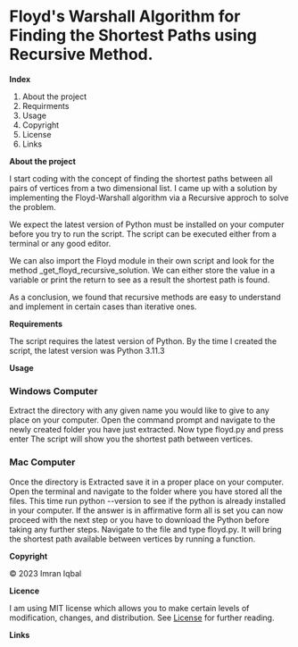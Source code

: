 # Floyd's Warshall Algorithm for Finding the Shortest Paths using Recursive Method.

**Index**

1. About the project
2. Requirments
3. Usage
4. Copyright
5. License
6. Links

**About the project**

I start coding with the concept of finding the shortest paths between all pairs of vertices from a two dimensional list. I came up with a solution by implementing the Floyd-Warshall algorithm via a Recursive approch to solve the problem.

We expect the latest version of Python must be installed on your computer before you try to run the script. The script can be executed either from a terminal or any good editor.

We can also import the Floyd module in their own script and look for the method _get_floyd_recursive_solution. We can either store the value in a variable or print the return to see as a result the shortest path is found.

As a conclusion, we found that recursive methods are easy to understand and implement in certain cases than iterative ones.

**Requirements**

The script requires the latest version of Python. By the time I created the script, the latest version was Python 3.11.3

**Usage**

### Windows Computer
Extract the directory with any given name you would like to give to any place on your computer.
Open the command prompt and navigate to the newly created folder you have just extracted.
Now type floyd.py and press enter
The script will show you the shortest path between vertices.

### Mac Computer
Once the directory is Extracted save it in a proper place on your computer.
Open the terminal and navigate to the folder where you have stored all the files.
This time run python --version to see if the python is already installed in your computer. If the answer is in affirmative form all is set you can now proceed with the next step or you have to download the Python before taking any further steps.
Navigate to the file and type floyd.py. It will bring the shortest path available between vertices by running a function.

**Copyright**

© 2023 Imran Iqbal

**Licence**

I am using MIT license which allows you to make certain levels of modification, changes, and distribution. See [License](https://en.wikipedia.org/wiki/MIT_License "MIT") for further reading.

**Links** 